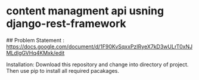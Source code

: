 ﻿# content managment api usning django-rest-framework
﻿## Problem Statement : https://docs.google.com/document/d/1F90KvSqxxPzIRyeX7kD3wULrT0xNJMLdIgGVHq4KMxk/edit 


Installation: 
Download this repository and change into directory of project. Then use pip to install all required pacakages.

